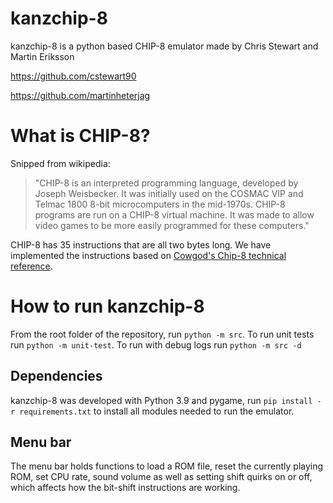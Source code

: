 # kanzchip-8

kanzchip-8 is a python based CHIP-8 emulator made by Chris Stewart and
Martin Eriksson

https://github.com/cstewart90

https://github.com/martinheterjag

# What is CHIP-8?

Snipped from wikipedia:
>"CHIP-8 is an interpreted programming language, developed by Joseph Weisbecker. It was initially used on the COSMAC VIP and Telmac 1800 8-bit microcomputers in the mid-1970s. CHIP-8 programs are run on a CHIP-8 virtual machine. It was made to allow video games to be more easily programmed for these computers."

CHIP-8 has 35 instructions that are all two bytes long. We have implemented the instructions based on [Cowgod's Chip-8 technical reference](http://devernay.free.fr/hacks/chip8/C8TECH10.HTM).

# How to run kanzchip-8

From the root folder of the repository, run `python -m src`. To run unit tests run `python -m unit-test`. To run with debug logs run `python -m src -d`

## Dependencies

kanzchip-8 was developed with Python 3.9 and pygame, run `pip install -r requirements.txt` to install all modules needed to run the emulator.

## Menu bar

The menu bar holds functions to load a ROM file, reset the currently playing ROM, set CPU rate, sound volume as well as setting shift quirks on or off, which affects how the bit-shift instructions are working.
